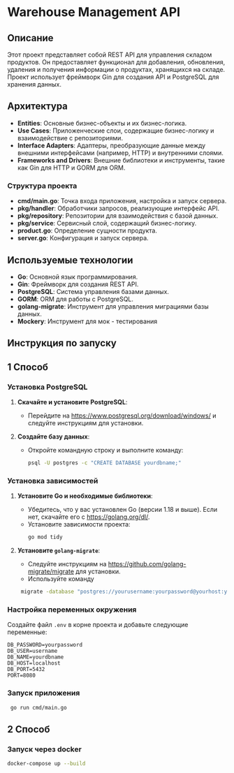 # Warehouse Management API

## Описание

Этот проект представляет собой REST API для управления складом продуктов. Он предоставляет функционал для добавления, обновления, удаления и получения информации о продуктах, хранящихся на складе. Проект использует фреймворк Gin для создания API и PostgreSQL для хранения данных.

## Архитектура


- **Entities**: Основные бизнес-объекты и их бизнес-логика.
- **Use Cases**: Приложенческие слои, содержащие бизнес-логику и взаимодействие с репозиториями.
- **Interface Adapters**: Адаптеры, преобразующие данные между внешними интерфейсами (например, HTTP) и внутренними слоями.
- **Frameworks and Drivers**: Внешние библиотеки и инструменты, такие как Gin для HTTP и GORM для ORM.

### Структура проекта

- **cmd/main.go**: Точка входа приложения, настройка и запуск сервера.
- **pkg/handler**: Обработчики запросов, реализующие интерфейс API.
- **pkg/repository**: Репозитории для взаимодействия с базой данных.
- **pkg/service**: Сервисный слой, содержащий бизнес-логику.
- **product.go**: Определение сущности продукта.
- **server.go**: Конфигурация и запуск сервера.

## Используемые технологии

- **Go**: Основной язык программирования.
- **Gin**: Фреймворк для создания REST API.
- **PostgreSQL**: Система управления базами данных.
- **GORM**: ORM для работы с PostgreSQL.
- **golang-migrate**: Инструмент для управления миграциями базы данных.
- **Mockery**: Инструмент для мок - тестирования

## Инструкция по запуску

## 1 Способ

### Установка PostgreSQL

1. **Скачайте и установите PostgreSQL**:
   - Перейдите на https://www.postgresql.org/download/windows/ и следуйте инструкциям для установки.

2. **Создайте базу данных**:
   - Откройте командную строку и выполните команду:
     ```bash
     psql -U postgres -c "CREATE DATABASE yourdbname;"
     ```

### Установка зависимостей

1. **Установите Go и необходимые библиотеки**:
   - Убедитесь, что у вас установлен Go (версии 1.18 и выше). Если нет, скачайте его с https://golang.org/dl/.
   - Установите зависимости проекта:
     ```bash
     go mod tidy
     ```

2. **Установите `golang-migrate`**:
   - Следуйте инструкциям на https://github.com/golang-migrate/migrate для установки.
   - Используйте команду
   ```bash
    migrate -database "postgres://yourusername:yourpassword@yourhost:yourport/yourdbname?sslmode=disable" -path db/migrations up
    ```
### Настройка переменных окружения

Создайте файл `.env` в корне проекта и добавьте следующие переменные:

```dotenv
DB_PASSWORD=yourpassword
DB_USER=username
DB_NAME=yourdbname
DB_HOST=localhost
DB_PORT=5432
PORT=8080
```

### Запуск приложения

   ```bash
    go run cmd/main.go
   ```

## 2 Способ

### Запуск через docker

   ```bash
   docker-compose up --build
   ```








